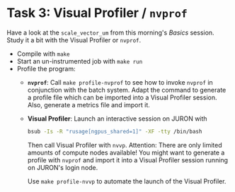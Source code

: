 # Task 3: Visual Profiler / `nvprof`

Have a look at the `scale_vector_um` from this morning's *Basics* session. Study it a bit with the Visual Profiler or `nvprof`.

* Compile with `make`
* Start an un-instrumented job with `make run`
* Profile the program:
    + **`nvprof`**: Call `make profile-nvprof` to see how to invoke `nvprof` in conjunction with the batch system. Adapt the command to generate a profile file which can be imported into a Visual Profiler session. Also, generate a metrics file and import it.
    + **Visual Profiler**: Launch an interactive session on JURON with 

        ```bash
        bsub -Is -R "rusage[ngpus_shared=1]" -XF -tty /bin/bash
        ```

        Then call Visual Profiler with `nvvp`. Attention: There are only limited amounts of compute nodes available! You might want to generate a profile with `nvprof` and import it into a Visual Profiler session running on JURON's login node.

        Use `make profile-nvvp` to automate the launch of the Visual Profiler. 
